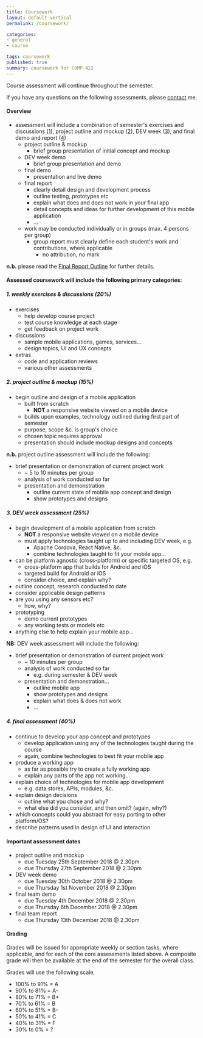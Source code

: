 ```yaml
---
title: Coursework
layout: default-vertical
permalink: /coursework/

categories:
- general
- course

tags: coursework
published: true
summary: coursework for COMP 422
---
```


Course assessment will continue throughout the semester.

If you have any questions on the following assessments, please [contact](/contact) me.

#### Overview

* assessment will include a combination of semester's exercises and discussions ([1](#assessment1)), project outline and mockup ([2](#assessment2)), DEV week ([3](#assessment3)), and final demo and report ([4](#assessment4))
  * project outline & mockup
    * brief group presentation of initial concept and mockup
  * DEV week demo
    * brief group presentation and demo
  * final demo
    * presentation and live demo
  * final report
    * clearly detail design and development process
    * outline testing, prototypes etc
    * explain what does and does not work in your final app
    * detail concepts and ideas for further development of this mobile application
    * ...
  * work may be conducted individually or in groups (max. 4 persons per group)
    * group report must clearly define each student's work and contributions, where applicable
      * no attribution, no mark

**n.b.** please read the [Final Report Outline](/assets/docs/2018/extras/comp422-final-report-outline-2018.pdf) for further details.

#### Assessed coursework will include the following primary categories:

<a id="assessment1"></a>

##### 1. weekly exercises & discussions (20%)

* exercises
  * help develop course project
  * test course knowledge at each stage
  * get feedback on project work
* discussions
  * sample mobile applications, games, services...
  * design topics, UI and UX concepts
* extras
  * code and application reviews
  * various other assessments

<a id="assessment2"></a>

##### 2. project outline & mockup (15%)

* begin outline and design of a mobile application
  * built from scratch
    * **NOT** a responsive website viewed on a mobile device
  * builds upon examples, technology outlined during first part of semester
  * purpose, scope &c. is group's choice
  * chosen topic requires approval
  * presentation should include mockup designs and concepts

**n.b.** project outline assessment will include the following:

* brief presentation or demonstration of current project work
  * ~ 5 to 10 minutes per group
  * analysis of work conducted so far
  * presentation and demonstration
    * outline current state of mobile app concept and design
    * show prototypes and designs

<a id="assessment3"></a>

##### 3. DEV week assessment (25%)

* begin development of a mobile application from scratch
  * **NOT** a responsive website viewed on a mobile device
  * must apply technologies taught up to and including DEV week, e.g.
    * Apache Cordova, React Native, &c.
    * combine technologies taught to fit your mobile app...
* can be platform agnostic (cross-platform) or specific targeted OS, e.g.
    * cross-platform app that builds for Android and iOS
    * targeted build for Android or iOS
    * consider choice, and explain why?
* outline concept, research conducted to date
* consider applicable design patterns
* are you using any sensors etc?
  * how, why?
* prototyping
  * demo current prototypes
  * any working tests or models etc
* anything else to help explain your mobile app...

**NB:** DEV week assessment will include the following:

* brief presentation or demonstration of current project work
  * ~ 10 minutes per group
  * analysis of work conducted so far
    * e.g. during semester & DEV week
  * presentation and demonstration...
    * outline mobile app
    * show prototypes and designs
    * explain what does & does not work
    * ...

<a id="assessment4"></a>

##### 4. final assessment (40%)

* continue to develop your app concept and prototypes
  * develop application using any of the technologies taught during the course
  * again, combine technologies to best fit your mobile app
* produce a working app
  * as far as possible try to create a fully working app
  * explain any parts of the app not working...
* explain choice of technologies for mobile app development
  * e.g. data stores, APIs, modules, &c.
* explain design decisions
  * outline what you chose and why?
  * what else did you consider, and then omit? (again, why?)
* which concepts could you abstract for easy porting to other platform/OS?
* describe patterns used in design of UI and interaction

#### Important assessment dates

* project outline and mockup
  * due Tuesday 25th September 2018 @ 2.30pm
  * due Thursday 27th September 2018 @ 2.30pm
* DEV week demo
  * due Tuesday 30th October 2018 @ 2.30pm
  * due Thursday 1st November 2018 @ 2.30pm
* final team demo
  * due Tuesday 4th December 2018 @ 2.30pm
  * due Thursday 6th December 2018 @ 2.30pm
* final team report
  * due Thursday 13th December 2018 @ 2.30pm

#### Grading

Grades will be issued for appropriate weekly or section tasks, where applicable, and for each of the core assessments listed above.
A composite grade will then be available at the end of the semester for the overall class.

Grades will use the following scale,

  * 100% to 91% = A
  * 90% to 81%  = A-
  * 80% to 71%  = B+
  * 70% to 61%  = B
  * 60% to 51%  = B-
  * 50% to 41%  = C
  * 40% to 31%  = F
  * 30% to 0%   = ?
